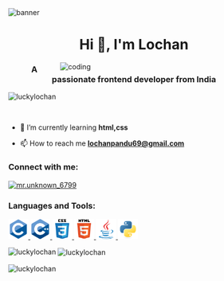 
<img src="https://www.lambdatest.com/resources/images/codingjag-47thissue.gif" width="1000" alt="banner"/>
<h1 align="center">Hi 👋, I'm Lochan</h1>
<img align="right" alt="coding" width="400" src="https://img.etimg.com/thumb/height-450,width-600,imgsize-638053,msid-84146056/.jpg"/>
<h3 align="center">A passionate frontend developer from India</h3>

<p align="left"> <img src="https://komarev.com/ghpvc/?username=luckylochan&label=Profile%20views&color=0e75b6&style=flat" alt="luckylochan" /> </p>

<p align="left"> <a href="https://twitter.com/" target="blank"><img src="https://img.shields.io/twitter/follow/?logo=twitter&style=for-the-badge" alt="" /></a> </p>

- 🌱 I’m currently learning **html,css**

- 📫 How to reach me **lochanpandu69@gmail.com**

<h3 align="left">Connect with me:</h3>
<p align="left">
<a href="https://instagram.com/" target="blank"><img align="center" src="https://raw.githubusercontent.com/rahuldkjain/github-profile-readme-generator/master/src/images/icons/Social/instagram.svg" alt="mr.unknown_6799" height="30" width="40" /></a>
</p>

<h3 align="left">Languages and Tools:</h3>
<p align="left"> <a href="https://www.cprogramming.com/" target="_blank" rel="noreferrer"> <img src="https://raw.githubusercontent.com/devicons/devicon/master/icons/c/c-original.svg" alt="c" width="40" height="40"/> </a> <a href="https://www.w3schools.com/cpp/" target="_blank" rel="noreferrer"> <img src="https://raw.githubusercontent.com/devicons/devicon/master/icons/cplusplus/cplusplus-original.svg" alt="cplusplus" width="40" height="40"/> </a> <a href="https://www.w3schools.com/css/" target="_blank" rel="noreferrer"> <img src="https://raw.githubusercontent.com/devicons/devicon/master/icons/css3/css3-original-wordmark.svg" alt="css3" width="40" height="40"/> </a> <a href="https://www.w3.org/html/" target="_blank" rel="noreferrer"> <img src="https://raw.githubusercontent.com/devicons/devicon/master/icons/html5/html5-original-wordmark.svg" alt="html5" width="40" height="40"/> </a> <a href="https://www.java.com" target="_blank" rel="noreferrer"> <img src="https://raw.githubusercontent.com/devicons/devicon/master/icons/java/java-original.svg" alt="java" width="40" height="40"/> </a> <a href="https://www.python.org" target="_blank" rel="noreferrer"> <img src="https://raw.githubusercontent.com/devicons/devicon/master/icons/python/python-original.svg" alt="python" width="40" height="40"/> </a> </p>

<p><img align="left" src="https://github-readme-stats.vercel.app/api/top-langs?username=luckylochan&show_icons=true&locale=en&layout=compact" alt="luckylochan" /></p>

<p>&nbsp;<img align="center" src="https://github-readme-stats.vercel.app/api?username=luckylochan&show_icons=true&locale=en" alt="luckylochan" /></p>

<p><img align="center" src="https://github-readme-streak-stats.herokuapp.com/?user=luckylochan&" alt="luckylochan" /></p>
